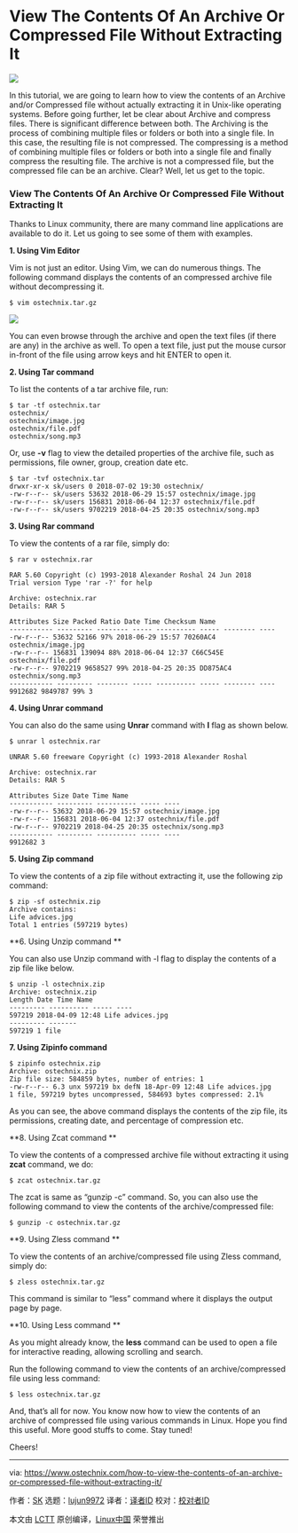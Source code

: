 View The Contents Of An Archive Or Compressed File Without Extracting It
======
![](https://www.ostechnix.com/wp-content/uploads/2018/07/View-The-Contents-Of-An-Archive-Or-Compressed-File-720x340.png)

In this tutorial, we are going to learn how to view the contents of an Archive and/or Compressed file without actually extracting it in Unix-like operating systems. Before going further, let be clear about Archive and compress files. There is significant difference between both. The Archiving is the process of combining multiple files or folders or both into a single file. In this case, the resulting file is not compressed. The compressing is a method of combining multiple files or folders or both into a single file and finally compress the resulting file. The archive is not a compressed file, but the compressed file can be an archive. Clear? Well, let us get to the topic.

### View The Contents Of An Archive Or Compressed File Without Extracting It

Thanks to Linux community, there are many command line applications are available to do it. Let us going to see some of them with examples.

**1\. Using Vim Editor**

Vim is not just an editor. Using Vim, we can do numerous things. The following command displays the contents of an compressed archive file without decompressing it.
```
$ vim ostechnix.tar.gz

```

![][2]

You can even browse through the archive and open the text files (if there are any) in the archive as well. To open a text file, just put the mouse cursor in-front of the file using arrow keys and hit ENTER to open it.


**2\. Using Tar command**

To list the contents of a tar archive file, run:
```
$ tar -tf ostechnix.tar
ostechnix/
ostechnix/image.jpg
ostechnix/file.pdf
ostechnix/song.mp3

```

Or, use **-v** flag to view the detailed properties of the archive file, such as permissions, file owner, group, creation date etc.
```
$ tar -tvf ostechnix.tar
drwxr-xr-x sk/users 0 2018-07-02 19:30 ostechnix/
-rw-r--r-- sk/users 53632 2018-06-29 15:57 ostechnix/image.jpg
-rw-r--r-- sk/users 156831 2018-06-04 12:37 ostechnix/file.pdf
-rw-r--r-- sk/users 9702219 2018-04-25 20:35 ostechnix/song.mp3

```


**3\. Using Rar command**

To view the contents of a rar file, simply do:
```
$ rar v ostechnix.rar

RAR 5.60 Copyright (c) 1993-2018 Alexander Roshal 24 Jun 2018
Trial version Type 'rar -?' for help

Archive: ostechnix.rar
Details: RAR 5

Attributes Size Packed Ratio Date Time Checksum Name
----------- --------- -------- ----- ---------- ----- -------- ----
-rw-r--r-- 53632 52166 97% 2018-06-29 15:57 70260AC4 ostechnix/image.jpg
-rw-r--r-- 156831 139094 88% 2018-06-04 12:37 C66C545E ostechnix/file.pdf
-rw-r--r-- 9702219 9658527 99% 2018-04-25 20:35 DD875AC4 ostechnix/song.mp3
----------- --------- -------- ----- ---------- ----- -------- ----
9912682 9849787 99% 3

```

**4\. Using Unrar command**

You can also do the same using **Unrar** command with **l** flag as shown below.
```
$ unrar l ostechnix.rar

UNRAR 5.60 freeware Copyright (c) 1993-2018 Alexander Roshal

Archive: ostechnix.rar
Details: RAR 5

Attributes Size Date Time Name
----------- --------- ---------- ----- ----
-rw-r--r-- 53632 2018-06-29 15:57 ostechnix/image.jpg
-rw-r--r-- 156831 2018-06-04 12:37 ostechnix/file.pdf
-rw-r--r-- 9702219 2018-04-25 20:35 ostechnix/song.mp3
----------- --------- ---------- ----- ----
9912682 3

```

**5\. Using Zip command**

To view the contents of a zip file without extracting it, use the following zip command:
```
$ zip -sf ostechnix.zip
Archive contains:
Life advices.jpg
Total 1 entries (597219 bytes)

```

**6. Using Unzip command
**

You can also use Unzip command with -l flag to display the contents of a zip file like below.
```
$ unzip -l ostechnix.zip
Archive: ostechnix.zip
Length Date Time Name
--------- ---------- ----- ----
597219 2018-04-09 12:48 Life advices.jpg
--------- -------
597219 1 file

```


**7\. Using Zipinfo command**
```
$ zipinfo ostechnix.zip
Archive: ostechnix.zip
Zip file size: 584859 bytes, number of entries: 1
-rw-r--r-- 6.3 unx 597219 bx defN 18-Apr-09 12:48 Life advices.jpg
1 file, 597219 bytes uncompressed, 584693 bytes compressed: 2.1%

```

As you can see, the above command displays the contents of the zip file, its permissions, creating date, and percentage of compression etc.

**8. Using Zcat command
**

To view the contents of a compressed archive file without extracting it using **zcat** command, we do:
```
$ zcat ostechnix.tar.gz

```

The zcat is same as “gunzip -c” command. So, you can also use the following command to view the contents of the archive/compressed file:
```
$ gunzip -c ostechnix.tar.gz

```

**9. Using Zless command
**

To view the contents of an archive/compressed file using Zless command, simply do:
```
$ zless ostechnix.tar.gz

```

This command is similar to “less” command where it displays the output page by page.

**10. Using Less command
**

As you might already know, the **less** command can be used to open a file for interactive reading, allowing scrolling and search.

Run the following command to view the contents of an archive/compressed file using less command:
```
$ less ostechnix.tar.gz

```

And, that’s all for now. You know now how to view the contents of an archive of compressed file using various commands in Linux. Hope you find this useful. More good stuffs to come. Stay tuned!

Cheers!


--------------------------------------------------------------------------------

via: https://www.ostechnix.com/how-to-view-the-contents-of-an-archive-or-compressed-file-without-extracting-it/

作者：[SK][a]
选题：[lujun9972](https://github.com/lujun9972)
译者：[译者ID](https://github.com/译者ID)
校对：[校对者ID](https://github.com/校对者ID)

本文由 [LCTT](https://github.com/LCTT/TranslateProject) 原创编译，[Linux中国](https://linux.cn/) 荣誉推出

[a]:https://www.ostechnix.com/author/sk/
[1]:data:image/gif;base64,R0lGODlhAQABAIAAAAAAAP///yH5BAEAAAAALAAAAAABAAEAAAIBRAA7
[2]:http://www.ostechnix.com/wp-content/uploads/2018/07/vim.png
